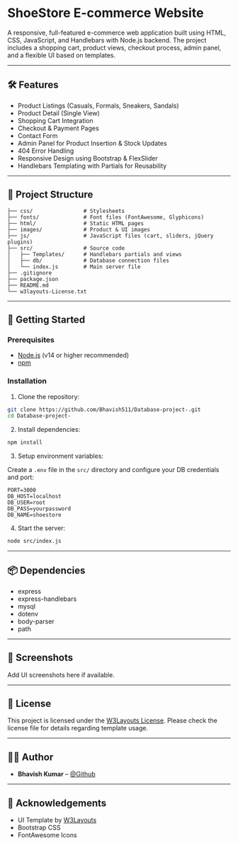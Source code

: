 # ShoeStore E-commerce Website

A responsive, full-featured e-commerce web application built using HTML, CSS, JavaScript, and Handlebars with Node.js backend. The project includes a shopping cart, product views, checkout process, admin panel, and a flexible UI based on templates.

---

## 🛠️ Features

- Product Listings (Casuals, Formals, Sneakers, Sandals)
- Product Detail (Single View)
- Shopping Cart Integration
- Checkout & Payment Pages
- Contact Form
- Admin Panel for Product Insertion & Stock Updates
- 404 Error Handling
- Responsive Design using Bootstrap & FlexSlider
- Handlebars Templating with Partials for Reusability

---

## 📁 Project Structure

```
├── css/                # Stylesheets
├── fonts/              # Font files (FontAwesome, Glyphicons)
├── html/               # Static HTML pages
├── images/             # Product & UI images
├── js/                 # JavaScript files (cart, sliders, jQuery plugins)
├── src/                # Source code
│   ├── Templates/      # Handlebars partials and views
│   ├── db/             # Database connection files
│   └── index.js        # Main server file
├── .gitignore
├── package.json
├── README.md
└── w3layouts-License.txt
```

---

## 🚀 Getting Started

### Prerequisites

- [Node.js](https://nodejs.org/) (v14 or higher recommended)
- [npm](https://www.npmjs.com/)

### Installation

1. Clone the repository:

```bash
git clone https://github.com/Bhavish511/Database-project-.git
cd Database-project-
```

2. Install dependencies:

```bash
npm install
```

3. Setup environment variables:

Create a `.env` file in the `src/` directory and configure your DB credentials and port:

```env
PORT=3000
DB_HOST=localhost
DB_USER=root
DB_PASS=yourpassword
DB_NAME=shoestore
```

4. Start the server:

```bash
node src/index.js
```

---

## 📦 Dependencies

- express
- express-handlebars
- mysql
- dotenv
- body-parser
- path

---

## 📸 Screenshots

Add UI screenshots here if available.

---

## 📄 License

This project is licensed under the [W3Layouts License](./w3layouts-License.txt). Please check the license file for details regarding template usage.

---

## 👨‍💻 Author

- **Bhavish Kumar** – [@Github](https://github.com/Bhavish511)

---

## 🙏 Acknowledgements

- UI Template by [W3Layouts](https://w3layouts.com/)
- Bootstrap CSS
- FontAwesome Icons
